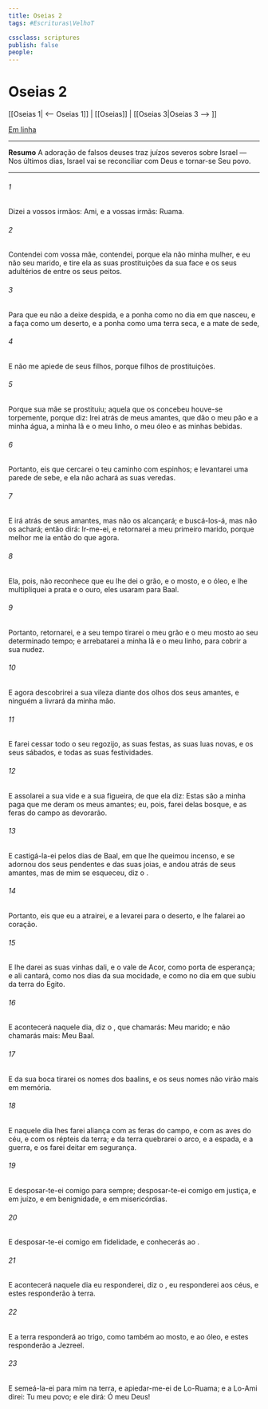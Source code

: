 ```yaml
---
title: Oseias 2
tags: #Escrituras\VelhoT

cssclass: scriptures
publish: false
people:
---
```


# Oseias 2
[[Oseias 1| <-- Oseias 1]] | [[Oseias]] | [[Oseias 3|Oseias 3 --> ]]

[Em linha](https://churchofjesuschrist.org/study/scriptures/ot/hosea/2?lang=por)

---
__Resumo__
A adoração de falsos deuses traz juízos severos sobre Israel — Nos últimos dias, Israel vai se reconciliar com Deus e tornar-se Seu povo.

---
###### 1 
Dizei a vossos irmãos: Ami, e a vossas irmãs: Ruama.

###### 2 
Contendei com vossa mãe, contendei, porque ela não  minha mulher, e eu não  seu marido, e tire ela as suas prostituições da sua face e os seus adultérios de entre os seus peitos.

###### 3 
Para que eu não a deixe despida, e a ponha como no dia em que nasceu, e a faça como um deserto, e a ponha como uma terra seca, e a mate de sede,

###### 4 
E não me apiede de seus filhos, porque  filhos de prostituições.

###### 5 
Porque sua mãe se prostituiu; aquela que os concebeu houve-se torpemente, porque diz: Irei atrás de meus amantes, que  dão o meu pão e a minha água, a minha lã e o meu linho, o meu óleo e as minhas bebidas.

###### 6 
Portanto, eis que cercarei o teu caminho com espinhos; e levantarei uma parede de sebe, e ela não achará as suas veredas.

###### 7 
E irá atrás de seus amantes, mas não os alcançará; e buscá-los-á, mas não os achará; então dirá: Ir-me-ei, e retornarei a meu primeiro marido, porque melhor me ia então do que agora.

###### 8 
Ela, pois, não reconhece que eu lhe dei o grão, e o mosto, e o óleo, e lhe multipliquei a prata e o ouro,  eles usaram para Baal.

###### 9 
Portanto, retornarei, e a seu tempo tirarei o meu grão e o meu mosto ao seu determinado tempo; e arrebatarei a minha lã e o meu linho,  para cobrir a sua nudez.

###### 10 
E agora descobrirei a sua vileza diante dos olhos dos seus amantes, e ninguém a livrará da minha mão.

###### 11 
E farei cessar todo o seu regozijo, as suas festas, as suas luas novas, e os seus sábados, e todas as suas festividades.

###### 12 
E assolarei a sua vide e a sua figueira, de que ela diz: Estas são a minha paga que me deram os meus amantes; eu, pois, farei delas  bosque, e as feras do campo as devorarão.

###### 13 
E castigá-la-ei pelos dias de Baal, em que lhe queimou incenso, e se adornou dos seus pendentes e das suas joias, e andou atrás de seus amantes, mas de mim se esqueceu, diz o .

###### 14 
Portanto, eis que eu a atrairei, e a levarei para o deserto, e lhe falarei ao coração.

###### 15 
E lhe darei as suas vinhas dali, e o vale de Acor, como porta de esperança; e ali cantará, como nos dias da sua mocidade, e como no dia em que subiu da terra do Egito.

###### 16 
E acontecerá naquele dia, diz o , que  chamarás: Meu marido; e não  chamarás mais: Meu Baal.

###### 17 
E da sua boca tirarei os nomes dos baalins, e os seus nomes não virão mais em memória.

###### 18 
E naquele dia lhes farei aliança com as feras do campo, e com as aves do céu, e com os répteis da terra; e da terra quebrarei o arco, e a espada, e a guerra, e os farei deitar em segurança.

###### 19 
E desposar-te-ei comigo para sempre; desposar-te-ei comigo em justiça, e em juízo, e em benignidade, e em misericórdias.

###### 20 
E desposar-te-ei comigo em fidelidade, e conhecerás ao .

###### 21 
E acontecerá naquele dia  eu responderei, diz o , eu responderei aos céus, e estes responderão à terra.

###### 22 
E a terra responderá ao trigo, como também ao mosto, e ao óleo, e estes responderão a Jezreel.

###### 23 
E semeá-la-ei para mim na terra, e apiedar-me-ei de Lo-Ruama; e a Lo-Ami direi: Tu  meu povo; e ele dirá: Ó meu Deus!

